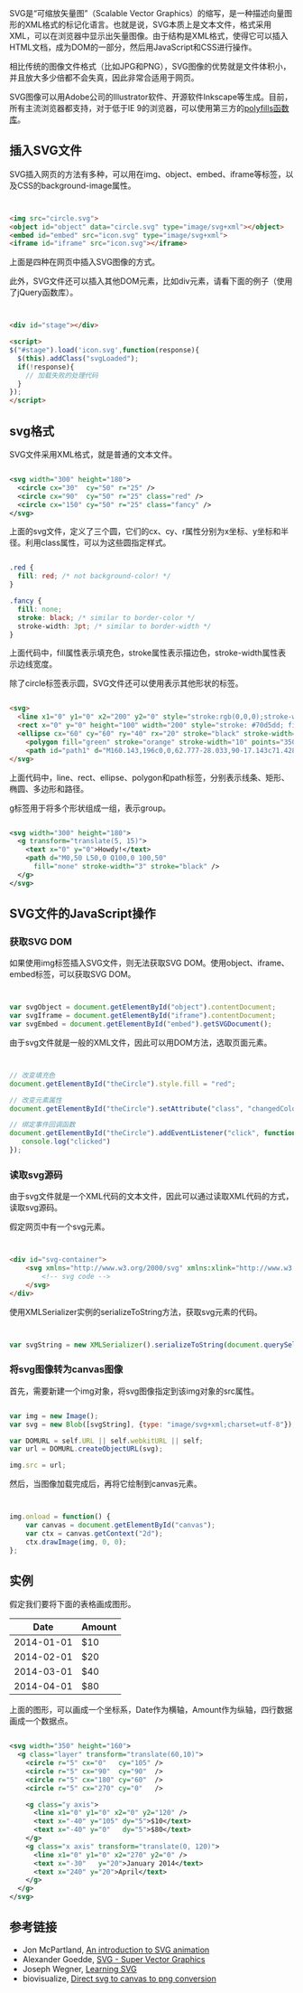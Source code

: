 SVG是“可缩放矢量图”（Scalable Vector Graphics）的缩写，是一种描述向量图形的XML格式的标记化语言。也就是说，SVG本质上是文本文件，格式采用XML，可以在浏览器中显示出矢量图像。由于结构是XML格式，使得它可以插入HTML文档，成为DOM的一部分，然后用JavaScript和CSS进行操作。

相比传统的图像文件格式（比如JPG和PNG），SVG图像的优势就是文件体积小，并且放大多少倍都不会失真，因此非常合适用于网页。

SVG图像可以用Adobe公司的Illustrator软件、开源软件Inkscape等生成。目前，所有主流浏览器都支持，对于低于IE 9的浏览器，可以使用第三方的[polyfills函数库](https://github.com/Modernizr/Modernizr/wiki/HTML5-Cross-browser-Polyfills#svg)。

## 插入SVG文件

SVG插入网页的方法有多种，可以用在img、object、embed、iframe等标签，以及CSS的background-image属性。

```html


<img src="circle.svg">
<object id="object" data="circle.svg" type="image/svg+xml"></object>
<embed id="embed" src="icon.svg" type="image/svg+xml">
<iframe id="iframe" src="icon.svg"></iframe>

```

上面是四种在网页中插入SVG图像的方式。

此外，SVG文件还可以插入其他DOM元素，比如div元素，请看下面的例子（使用了jQuery函数库）。

```html


<div id="stage"></div>

<script>
$("#stage").load('icon.svg',function(response){
  $(this).addClass("svgLoaded");
  if(!response){
    // 加载失败的处理代码
  }
});
</script>

```

## svg格式

SVG文件采用XML格式，就是普通的文本文件。

```xml

<svg width="300" height="180">
  <circle cx="30"  cy="50" r="25" />
  <circle cx="90"  cy="50" r="25" class="red" />
  <circle cx="150" cy="50" r="25" class="fancy" />
</svg>

```

上面的svg文件，定义了三个圆，它们的cx、cy、r属性分别为x坐标、y坐标和半径。利用class属性，可以为这些圆指定样式。

```css

.red {
  fill: red; /* not background-color! */
}

.fancy {
  fill: none;
  stroke: black; /* similar to border-color */
  stroke-width: 3pt; /* similar to border-width */
}

```

上面代码中，fill属性表示填充色，stroke属性表示描边色，stroke-width属性表示边线宽度。

除了circle标签表示圆，SVG文件还可以使用表示其他形状的标签。

```html

<svg>
  <line x1="0" y1="0" x2="200" y2="0" style="stroke:rgb(0,0,0);stroke-width:1"/></line>
  <rect x="0" y="0" height="100" width="200" style="stroke: #70d5dd; fill: #dd524b" />
  <ellipse cx="60" cy="60" ry="40" rx="20" stroke="black" stroke-width="5" fill="silver"/></ellipse>
	<polygon fill="green" stroke="orange" stroke-width="10" points="350, 75  379,161 469,161 397,215 423,301 350,250 277,301 303,215 231,161 321,161"/><polygon>
	<path id="path1" d="M160.143,196c0,0,62.777-28.033,90-17.143c71.428,28.572,73.952-25.987,84.286-21.428" style="fill:none;stroke:2;"></path>  
</svg>

```

上面代码中，line、rect、ellipse、polygon和path标签，分别表示线条、矩形、椭圆、多边形和路径。

g标签用于将多个形状组成一组，表示group。

```xml

<svg width="300" height="180">
  <g transform="translate(5, 15)">
    <text x="0" y="0">Howdy!</text>
    <path d="M0,50 L50,0 Q100,0 100,50"
      fill="none" stroke-width="3" stroke="black" />
  </g>
</svg>

```

## SVG文件的JavaScript操作

### 获取SVG DOM

如果使用img标签插入SVG文件，则无法获取SVG DOM。使用object、iframe、embed标签，可以获取SVG DOM。

```javascript


var svgObject = document.getElementById("object").contentDocument;
var svgIframe = document.getElementById("iframe").contentDocument;
var svgEmbed = document.getElementById("embed").getSVGDocument(); 

```

由于svg文件就是一般的XML文件，因此可以用DOM方法，选取页面元素。

```javascript


// 改变填充色
document.getElementById("theCircle").style.fill = "red";

// 改变元素属性
document.getElementById("theCircle").setAttribute("class", "changedColors");

// 绑定事件回调函数
document.getElementById("theCircle").addEventListener("click", function() {
   console.log("clicked")
});

```

### 读取svg源码

由于svg文件就是一个XML代码的文本文件，因此可以通过读取XML代码的方式，读取svg源码。

假定网页中有一个svg元素。

```html


<div id="svg-container">
	<svg xmlns="http://www.w3.org/2000/svg" xmlns:xlink="http://www.w3.org/1999/xlink" xml:space="preserve" width="500" height="440">
		<!-- svg code -->
	</svg>
</div>

```

使用XMLSerializer实例的serializeToString方法，获取svg元素的代码。

```javascript


var svgString = new XMLSerializer().serializeToString(document.querySelector('svg'));

```

### 将svg图像转为canvas图像

首先，需要新建一个img对象，将svg图像指定到该img对象的src属性。

```javascript

var img = new Image();
var svg = new Blob([svgString], {type: "image/svg+xml;charset=utf-8"});

var DOMURL = self.URL || self.webkitURL || self;
var url = DOMURL.createObjectURL(svg);

img.src = url;

```

然后，当图像加载完成后，再将它绘制到canvas元素。

```javascript


img.onload = function() {
	var canvas = document.getElementById("canvas");
	var ctx = canvas.getContext("2d");
    ctx.drawImage(img, 0, 0);
};

```

## 实例

假定我们要将下面的表格画成图形。

Date |Amount
-----|------
2014-01-01 | $10
2014-02-01 | $20
2014-03-01 | $40
2014-04-01 | $80

上面的图形，可以画成一个坐标系，Date作为横轴，Amount作为纵轴，四行数据画成一个数据点。

```xml

<svg width="350" height="160">
  <g class="layer" transform="translate(60,10)">
    <circle r="5" cx="0"   cy="105" />
    <circle r="5" cx="90"  cy="90"  />
    <circle r="5" cx="180" cy="60"  />
    <circle r="5" cx="270" cy="0"   />

    <g class="y axis">
      <line x1="0" y1="0" x2="0" y2="120" />
      <text x="-40" y="105" dy="5">$10</text>
      <text x="-40" y="0"   dy="5">$80</text>
    </g>
    <g class="x axis" transform="translate(0, 120)">
      <line x1="0" y1="0" x2="270" y2="0" />
      <text x="-30"   y="20">January 2014</text>
      <text x="240" y="20">April</text>
    </g>
  </g>
</svg>

```

## 参考链接

- Jon McPartland, [An introduction to SVG animation](http://bigbitecreative.com/introduction-svg-animation/)
- Alexander Goedde, [SVG - Super Vector Graphics](http://tavendo.com/blog/post/super-vector-graphics/)
- Joseph Wegner, [Learning SVG](http://flippinawesome.org/2014/02/03/learning-svg/)
- biovisualize, [Direct svg to canvas to png conversion](http://bl.ocks.org/biovisualize/8187844)
